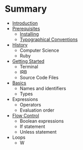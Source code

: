 # Summary

* [Introduction](README.md)
* [Prerequisites](prerequisites/README.md)
   * [Installing](prerequisites/installing.md)
   * [Typographical Conventions](prerequisites/typographical_conventions.md)
* [History](history/README.md)
   * Computer Science
   * Ruby
* [Getting Started](getting_started/README.md)
   * Terminal
   * IRB
   * Source Code Files
* [Basics](basics/README.md)
   * Names and identifiers
   * Types
* Expressions
   * Operators
   * Evaluation order
* [Flow Control](flow_control/README.md)
   * Boolean expressions
   * If statement
   * Unless statement
* Loops
  * W

